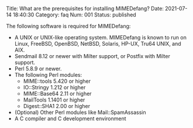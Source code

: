 Title: What are the prerequisites for installing MIMEDefang?
Date: 2021-07-14 18:40:30
Category: faq
Num: 001
Status: published

The following software is required for MIMEDefang:

-   A UNIX or UNIX-like operating system. MIMEDefang is known to run on Linux, FreeBSD, OpenBSD, NetBSD, Solaris, HP-UX, Tru64 UNIX, and AIX.
-   Sendmail 8.12 or newer with Milter support, or Postfix with Milter support.
-   Perl 5.8.9 or newer.
-   The following Perl modules:
    -   MIME::tools 5.420 or higher
    -   IO::Stringy 1.212 or higher
    -   MIME::Base64 2.11 or higher
    -   MailTools 1.1401 or higher
    -   Digest::SHA1 2.00 or higher
-   (Optional) Other Perl modules like Mail::SpamAssassin
-   A C compiler and C development environment
